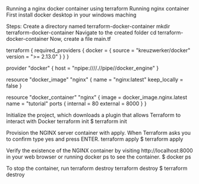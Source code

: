 Running a nginx docker container using terraform
Running nginx container
First install docker desktop in your windows maching

Steps:
Create a directory named terraform-docker-container mkdir terraform-docker-container
Navigate to the created folder cd terraform-docker-container
Now, create a file main.tf


terraform {
  required_providers {
    docker = {
      source  = "kreuzwerker/docker"
      version = ">= 2.13.0"
    }
  }
}

provider "docker" {
  host    = "npipe:////.//pipe//docker_engine"
}

resource "docker_image" "nginx" {
  name         = "nginx:latest"
  keep_locally = false
}

resource "docker_container" "nginx" {
  image = docker_image.nginx.latest
  name  = "tutorial"
  ports {
    internal = 80
    external = 8000
  }
}

Initialize the project, which downloads a plugin that allows Terraform to interact with Docker terraform init
 $ terraform init 
 
Provision the NGINX server container with apply. When Terraform asks you to confirm type yes and press ENTER. terraform apply
 $ terraform apply 
 
Verify the existence of the NGINX container by visiting http://localhost:8000 in your web browser or running docker ps to see the container.
 $ docker ps 
 
To stop the container, run terraform destroy terraform destroy
 $ terraform destroy
 
